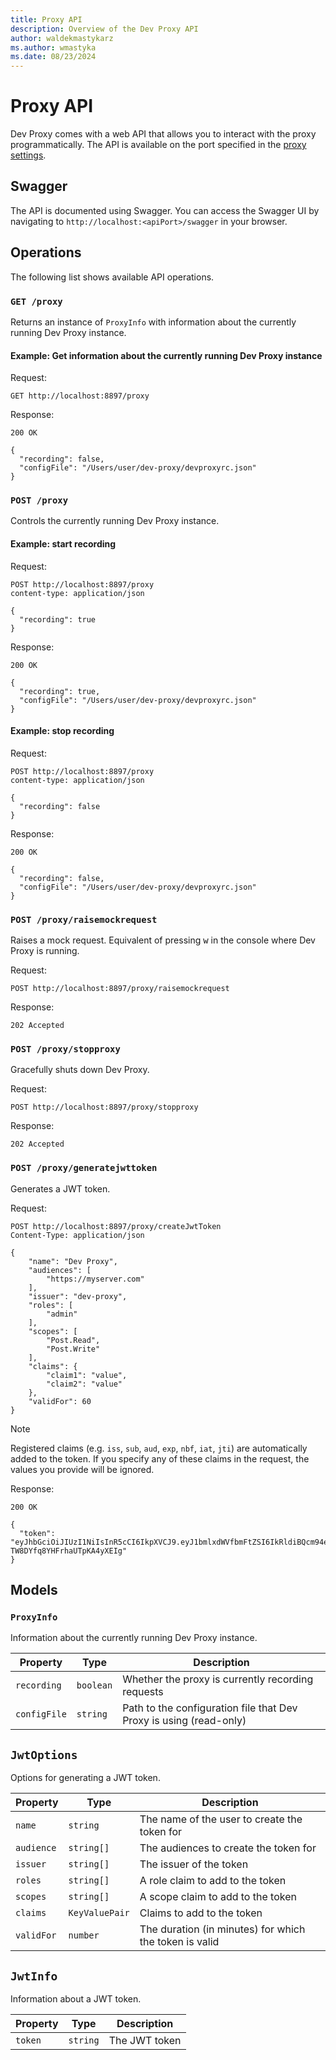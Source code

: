 ```yaml
---
title: Proxy API
description: Overview of the Dev Proxy API
author: waldekmastykarz
ms.author: wmastyka
ms.date: 08/23/2024
---
```


# Proxy API

Dev Proxy comes with a web API that allows you to interact with the proxy programmatically. The API is available on the port specified in the [proxy settings](./proxy-settings.md).

## Swagger

The API is documented using Swagger. You can access the Swagger UI by navigating to `http://localhost:<apiPort>/swagger` in your browser.

## Operations

The following list shows available API operations.

### `GET /proxy`

Returns an instance of `ProxyInfo` with information about the currently running Dev Proxy instance.

#### Example: Get information about the currently running Dev Proxy instance

Request:

```http
GET http://localhost:8897/proxy
```

Response:

```text
200 OK

{
  "recording": false,
  "configFile": "/Users/user/dev-proxy/devproxyrc.json"
}
```

### `POST /proxy`

Controls the currently running Dev Proxy instance.

#### Example: start recording

Request:

```http
POST http://localhost:8897/proxy
content-type: application/json

{
  "recording": true
}
```

Response:

```text
200 OK

{
  "recording": true,
  "configFile": "/Users/user/dev-proxy/devproxyrc.json"
}
```

#### Example: stop recording

Request:

```http
POST http://localhost:8897/proxy
content-type: application/json

{
  "recording": false
}
```

Response:

```text
200 OK

{
  "recording": false,
  "configFile": "/Users/user/dev-proxy/devproxyrc.json"
}
```

### `POST /proxy/raisemockrequest`

Raises a mock request. Equivalent of pressing <kbd>w</kbd> in the console where Dev Proxy is running.

Request:

```http
POST http://localhost:8897/proxy/raisemockrequest
```

Response:

```text
202 Accepted
```

### `POST /proxy/stopproxy`

Gracefully shuts down Dev Proxy.

Request:

```http
POST http://localhost:8897/proxy/stopproxy
```

Response:

```text
202 Accepted
```

### `POST /proxy/generatejwttoken`

Generates a JWT token.

Request:

```http
POST http://localhost:8897/proxy/createJwtToken
Content-Type: application/json

{
    "name": "Dev Proxy",
    "audiences": [
        "https://myserver.com"
    ],
    "issuer": "dev-proxy",
    "roles": [
        "admin"
    ],
    "scopes": [
        "Post.Read",
        "Post.Write"
    ],
    "claims": {
        "claim1": "value",
        "claim2": "value"
    },
    "validFor": 60
}
```

> [!NOTE]
> Registered claims (e.g. `iss`, `sub`, `aud`, `exp`, `nbf`, `iat`, `jti`) are automatically added to the token. If you specify any of these claims in the request, the values you provide will be ignored.

Response:

```text
200 OK

{
  "token": "eyJhbGciOiJIUzI1NiIsInR5cCI6IkpXVCJ9.eyJ1bmlxdWVfbmFtZSI6IkRldiBQcm94eSIsInN1YiI6IkRldiBQcm94eSIsImp0aSI6IjkyZjM5YzciLCJzY3AiOlsiUG9zdC5SZWFkIiwiUG9zdC5Xcml0ZSJdLCJyb2xlcyI6ImFkbWluIiwiY2xhaW0xIjoidmFsdWUiLCJjbGFpbTIiOiJ2YWx1ZSIsImF1ZCI6Imh0dHBzOi8vbXlzZXJ2ZXIuY29tIiwibmJmIjoxNzI3MTk4MjgyLCJleHAiOjE3MjcyMDE4ODIsImlhdCI6MTcyNzE5ODI4MiwiaXNzIjoiZGV2LXByb3h5In0.E_Gj9E58OrAh9uHgc-TW8DYfq8YHFrhaUTpKA4yXEIg"
}
```

## Models

### `ProxyInfo`

Information about the currently running Dev Proxy instance.

| Property | Type | Description |
|----------|------|-------------|
| `recording` | `boolean` | Whether the proxy is currently recording requests |
| `configFile` | `string` | Path to the configuration file that Dev Proxy is using (read-only) |

## `JwtOptions`

Options for generating a JWT token.

| Property | Type | Description |
|----------|------|-------------|
| `name` | `string` | The name of the user to create the token for |
| `audience` | `string[]` | The audiences to create the token for |
| `issuer` | `string[]` | The issuer of the token |
| `roles` | `string[]` | A role claim to add to the token |
| `scopes` | `string[]` | A scope claim to add to the token |
| `claims` | `KeyValuePair` | Claims to add to the token |
| `validFor` | `number` | The duration (in minutes) for which the token is valid |

## `JwtInfo`

Information about a JWT token.

| Property | Type | Description |
|----------|------|-------------|
| `token` | `string` | The JWT token |
